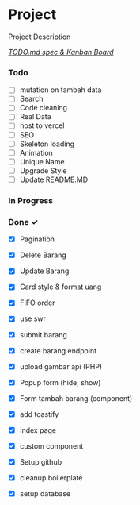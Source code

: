 # Project

Project Description

<em>[TODO.md spec & Kanban Board](https://bit.ly/3fCwKfM)</em>

### Todo

- [ ] mutation on tambah data  
- [ ] Search  
- [ ] Code cleaning  
- [ ] Real Data  
- [ ] host to vercel  
- [ ] SEO  
- [ ] Skeleton loading  
- [ ] Animation  
- [ ] Unique Name  
- [ ] Upgrade Style  
- [ ] Update README.MD  

### In Progress


### Done ✓

- [x] Pagination  
- [x] Delete Barang  
- [x] Update Barang  
- [x] Card style & format uang  
- [x] FIFO order  
- [x] use swr  
- [x] submit barang  
- [x] create barang endpoint  
- [x] upload gambar api (PHP)  
- [x] Popup form (hide, show)  
- [x] Form tambah barang (component)  
- [x] add toastify  
- [x] index page  
- [x] custom component  
- [x] Setup github  
- [x] cleanup boilerplate  
- [x] setup database  

